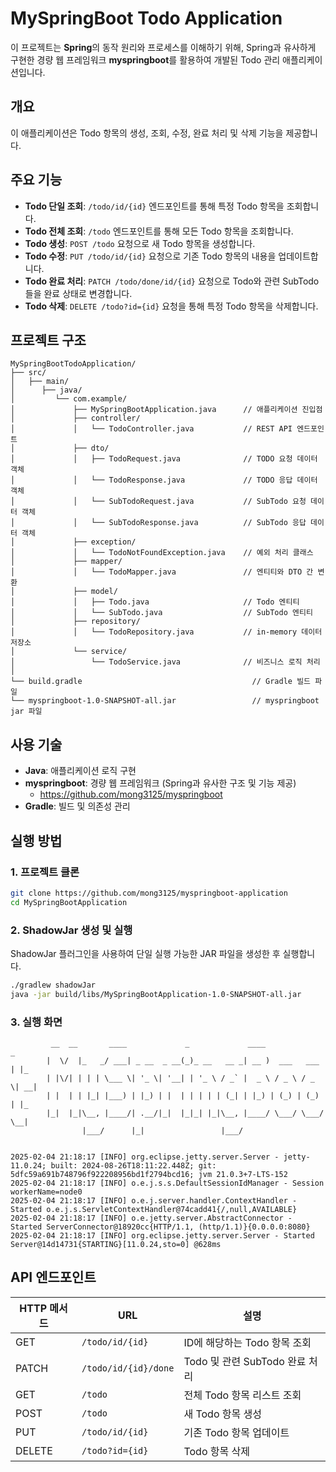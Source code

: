# MySpringBoot Todo Application

이 프로젝트는 **Spring**의 동작 원리와 프로세스를 이해하기 위해, Spring과 유사하게 구현한 경량 웹 프레임워크 **myspringboot**를 활용하여 개발된 Todo 관리 애플리케이션입니다.

## 개요

이 애플리케이션은 Todo 항목의 생성, 조회, 수정, 완료 처리 및 삭제 기능을 제공합니다.  

## 주요 기능

- **Todo 단일 조회**: `/todo/id/{id}` 엔드포인트를 통해 특정 Todo 항목을 조회합니다.
- **Todo 전체 조회**: `/todo` 엔드포인트를 통해 모든 Todo 항목을 조회합니다.
- **Todo 생성**: `POST /todo` 요청으로 새 Todo 항목을 생성합니다.
- **Todo 수정**: `PUT /todo/id/{id}` 요청으로 기존 Todo 항목의 내용을 업데이트합니다.
- **Todo 완료 처리**: `PATCH /todo/done/id/{id}` 요청으로 Todo와 관련 SubTodo들을 완료 상태로 변경합니다.
- **Todo 삭제**: `DELETE /todo?id={id}` 요청을 통해 특정 Todo 항목을 삭제합니다.

## 프로젝트 구조

```
MySpringBootTodoApplication/
├── src/
│   ├── main/
│      ├── java/
│         └── com.example/
│             ├── MySpringBootApplication.java      // 애플리케이션 진입점
│             ├── controller/
│             │   └── TodoController.java           // REST API 엔드포인트
│             ├── dto/
│             │   ├── TodoRequest.java              // TODO 요청 데이터 객체
│             │   └── TodoResponse.java             // TODO 응답 데이터 객체
│             │   └── SubTodoRequest.java           // SubTodo 요청 데이터 객체
│             │   └── SubTodoResponse.java          // SubTodo 응답 데이터 객체
│             ├── exception/
│             │   └── TodoNotFoundException.java    // 예외 처리 클래스
│             ├── mapper/
│             │   └── TodoMapper.java               // 엔티티와 DTO 간 변환
│             ├── model/
│             │   ├── Todo.java                     // Todo 엔티티
│             │   └── SubTodo.java                  // SubTodo 엔티티
│             ├── repository/
│             │   └── TodoRepository.java           // in-memory 데이터 저장소
│             └── service/
│                 └── TodoService.java              // 비즈니스 로직 처리
│
└── build.gradle                                      // Gradle 빌드 파일
└── myspringboot-1.0-SNAPSHOT-all.jar                 // myspringboot jar 파일
```

## 사용 기술

- **Java**: 애플리케이션 로직 구현
- **myspringboot**: 경량 웹 프레임워크 (Spring과 유사한 구조 및 기능 제공)
  - https://github.com/mong3125/myspringboot
- **Gradle**: 빌드 및 의존성 관리

## 실행 방법

### 1. 프로젝트 클론

```bash
git clone https://github.com/mong3125/myspringboot-application
cd MySpringBootApplication
```

### 2. ShadowJar 생성 및 실행

ShadowJar 플러그인을 사용하여 단일 실행 가능한 JAR 파일을 생성한 후 실행합니다.
```bash
./gradlew shadowJar
java -jar build/libs/MySpringBootApplication-1.0-SNAPSHOT-all.jar
```

### 3. 실행 화면
```plaintext
         __  __       ____             _             ____              _   
        |  \/  |_   _/ ___| _ __  _ __(_)_ __   __ _| __ )  ___   ___ | |_
        | |\/| | | | \___ \| '_ \| '__| | '_ \ / _` |  _ \ / _ \ / _ \| __|
        | |  | | |_| |___) | |_) | |  | | | | | (_| | |_) | (_) | (_) | |_
        |_|  |_|\__, |____/| .__/|_|  |_|_| |_|\__, |____/ \___/ \___/ \__|
                |___/      |_|                 |___/


2025-02-04 21:18:17 [INFO] org.eclipse.jetty.server.Server - jetty-11.0.24; built: 2024-08-26T18:11:22.448Z; git: 5dfc59a691b748796f922208956bd1f2794bcd16; jvm 21.0.3+7-LTS-152
2025-02-04 21:18:17 [INFO] o.e.j.s.s.DefaultSessionIdManager - Session workerName=node0
2025-02-04 21:18:17 [INFO] o.e.j.server.handler.ContextHandler - Started o.e.j.s.ServletContextHandler@74cadd41{/,null,AVAILABLE}
2025-02-04 21:18:17 [INFO] o.e.jetty.server.AbstractConnector - Started ServerConnector@18920cc{HTTP/1.1, (http/1.1)}{0.0.0.0:8080}
2025-02-04 21:18:17 [INFO] org.eclipse.jetty.server.Server - Started Server@14d14731{STARTING}[11.0.24,sto=0] @628ms
```


## API 엔드포인트

| HTTP 메서드 | URL                              | 설명                             |
|-------------|----------------------------------|----------------------------------|
| GET         | `/todo/id/{id}`                  | ID에 해당하는 Todo 항목 조회    |
| PATCH       | `/todo/id/{id}/done`             | Todo 및 관련 SubTodo 완료 처리   |
| GET         | `/todo`                          | 전체 Todo 항목 리스트 조회       |
| POST        | `/todo`                          | 새 Todo 항목 생성                |
| PUT         | `/todo/id/{id}`                  | 기존 Todo 항목 업데이트          |
| DELETE      | `/todo?id={id}`                  | Todo 항목 삭제                  |


